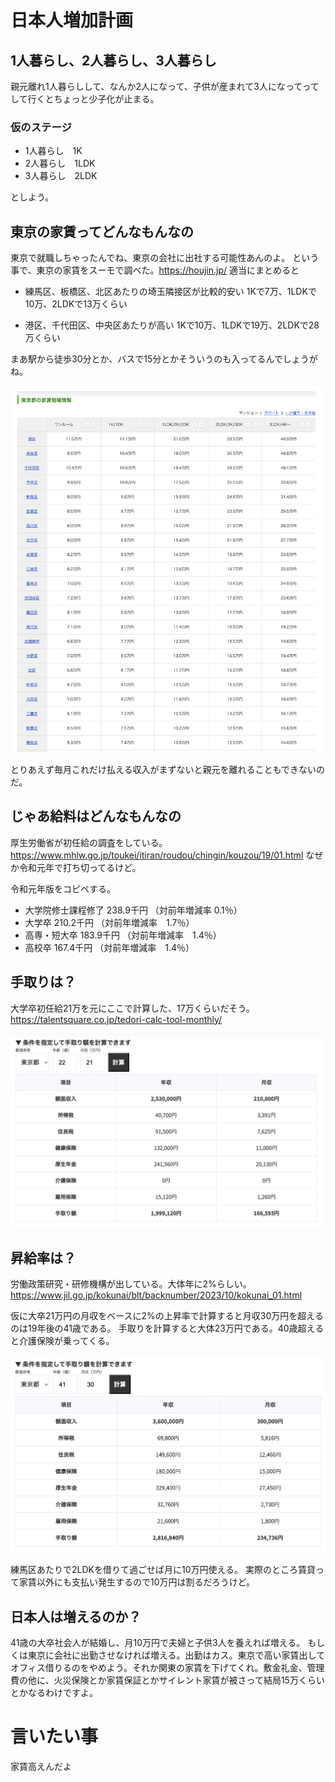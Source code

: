 # 日本人増加計画
## 1人暮らし、2人暮らし、3人暮らし
親元離れ1人暮らしして、なんか2人になって、子供が産まれて3人になってってして行くとちょっと少子化が止まる。

### 仮のステージ
 - 1人暮らし　1K
 - 2人暮らし　1LDK
 - 3人暮らし　2LDK

としよう。


## 東京の家賃ってどんなもんなの
東京で就職しちゃったんでね、東京の会社に出社する可能性あんのよ。
という事で、東京の家賃をスーモで調べた。https://houjin.jp/
適当にまとめると
 - 練馬区、板橋区、北区あたりの埼玉隣接区が比較的安い
  1Kで7万、1LDKで10万、2LDKで13万くらい

 - 港区、千代田区、中央区あたりが高い
   1Kで10万、1LDKで19万、2LDKで28万くらい

まあ駅から徒歩30分とか、バスで15分とかそういうのも入ってるんでしょうがね。

![家賃](images/chap-makeman-title/yachin.png)

とりあえず毎月これだけ払える収入がまずないと親元を離れることもできないのだ。



## じゃあ給料はどんなもんなの
厚生労働省が初任給の調査をしている。
https://www.mhlw.go.jp/toukei/itiran/roudou/chingin/kouzou/19/01.html
なぜか令和元年で打ち切ってるけど。


令和元年版をコピペする。

- 大学院修士課程修了	238.9千円	（対前年増減率	0.1％）
- 大学卒	210.2千円	（対前年増減率　1.7％）
- 高専・短大卒	183.9千円	（対前年増減率　1.4％）
- 高校卒	167.4千円		（対前年増減率　1.4％）

## 手取りは？
大学卒初任給21万を元にここで計算した、17万くらいだそう。
https://talentsquare.co.jp/tedori-calc-tool-monthly/

![手取り](images/chap-makeman-title/tedori.png)

## 昇給率は？
労働政策研究・研修機構が出している。大体年に2%らしい。
https://www.jil.go.jp/kokunai/blt/backnumber/2023/10/kokunai_01.html

仮に大卒21万円の月収をベースに2%の上昇率で計算すると月収30万円を超えるのは19年後の41歳である。
手取りを計算すると大体23万円である。40歳超えると介護保険が乗ってくる。

![手取り41](images/chap-makeman-title/tedori41.png)

練馬区あたりで2LDKを借りて過ごせば月に10万円使える。
実際のところ賃貸って家賃以外にも支払い発生するので10万円は割るだろうけど。

## 日本人は増えるのか？
41歳の大卒社会人が結婚し、月10万円で夫婦と子供3人を養えれば増える。
もしくは東京に会社に出勤させなければ増える。出勤はカス。東京で高い家賃出してオフィス借りるのをやめよう。それか関東の家賃を下げてくれ。敷金礼金、管理費の他に、火災保険とか家賃保証とかサイレント家賃が被さって結局15万くらいとかなるわけですよ。

# 言いたい事
家賃高えんだよ
